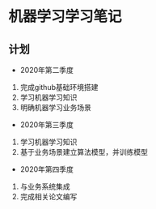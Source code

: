 # 机器学习学习笔记

## 计划

* 2020年第二季度

1. 完成github基础环境搭建
2. 学习机器学习知识
3. 明确机器学习业务场景

* 2020年第三季度

1. 学习机器学习知识
2. 基于业务场景建立算法模型，并训练模型

* 2020年第四季度

1. 与业务系统集成
2. 完成相关论文编写